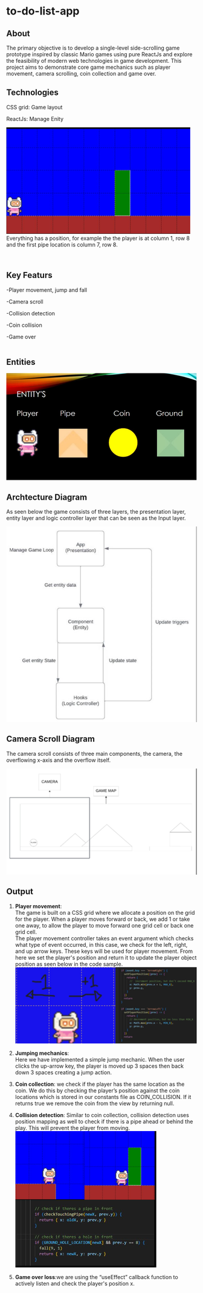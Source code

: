 # to-do-list-app

## About

The primary objective is to develop a single-level side-scrolling game prototype inspired by classic Mario games using pure ReactJs and explore the feasibility of modern web technologies in game development. This project aims to demonstrate core game mechanics such as player movement, camera scrolling, coin collection and game over. <br />

## Technologies

CSS grid:​
Game layout​

ReactJs:​
Manage Enity

![alt text](image-1.png) </br>
Everything has a position, for example
the the player is at column 1, row 8 and
the first pipe location is column 7, row 8.​

</br>

## Key Featurs

-Player movement, jump and fall<br />

-Camera scroll​<br />

-Collision detection ​<br />

-Coin collision​<br />

-Game over<br /><br />

## Entities

![alt text](entity.jpg)<br/>

## Archtecture Diagram

As seen below the game consists of three layers, the presentation layer, entity layer and logic controller layer that can be seen as the Input layer.

![alt text](./archtecture.jpg)<br />

## Camera Scroll Diagram

The camera scroll consists of three main components, the camera, the overflowing x-axis and the overflow itself.

![alt text](./camera.jpg)

## Output

1. **Player movement**: </br>
   The game is built on a CSS grid where we allocate a position on the grid for the player. When a player moves forward or back, we add 1 or take one away, to allow the player to move forward one grid cell or back one grid cell. </br>The player movement controller takes an event argument which checks what type of event occurred, in this case, we check for the left, right, and up arrow keys. These keys will be used for player movement. From here we set the player's position and return it to update the player object position as seen below in the code sample.
   ![alt text](./player_movement.jpg)

2. **Jumping mechanics**:</br>
   Here we have implemented a simple jump mechanic. When the user clicks the up-arrow key, the player is moved up 3 spaces then back down 3 spaces creating a jump action.

3. **Coin collection**:
   we check if the player has the same location as the coin. We do this by checking the player’s position against the coin locations which is stored in our constants file as COIN_COLLISION. If it returns true we remove the coin from the view by returning null.</br>

4. **Collision detection**:
   Similar to coin collection, collision detection uses position mapping as well to check if there is a pipe ahead or behind the play. This will prevent the player from moving.</br>
   ![alt text](image-2.png)

5. **Game over loss**:we are using the “useEffect” callback function to actively listen and check the player's position x.
